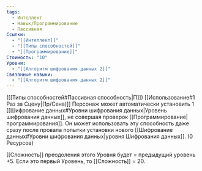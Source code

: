 ```yaml
---
tags:
  - Интеллект
  - Навык/Программирование
  - Пассивная
Ссылки:
  - "[[Интеллект]]"
  - "[[Типы способностей]]"
  - "[[Программирование]]"
Стоимость: "10"
Уровни:
  - "[[Алгоритм шифрования данных 2]]"
Связанные навыки:
  - "[[Алгоритм шифрования данных 2]]"
---
```

([[Типы способностей#Пассивная способность|П]]) [[Использование#1 Раз за Сцену|(1р/Сена)]] Персонаж может автоматически установить 1 [[Шифрование данных#Уровни шифрования данных|Уровень шифрования данных]], не совершая проверок [[Программирование|программирования]]. Он может использовать эту способность даже сразу после провала попытки установки нового [[Шифрование данных#Уровни шифрования данных|уровня Шифрования данных]]. (0 Ресурсов)

[[Сложность]] преодоления этого Уровня будет = предыдущий уровень +5.  Если это первый Уровень, то [[Сложность]] = 20. 